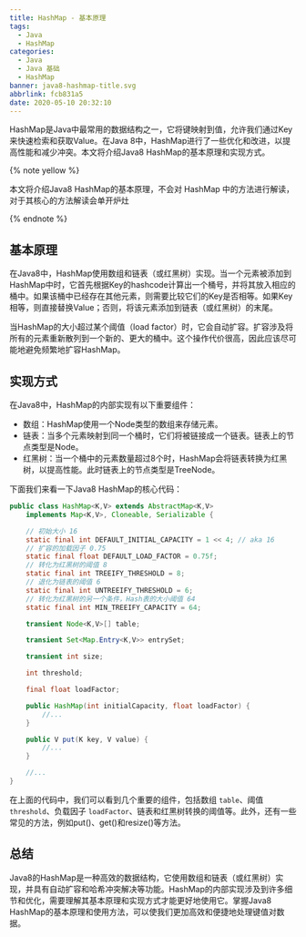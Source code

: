 ```yaml
---
title: HashMap - 基本原理
tags:
  - Java
  - HashMap
categories:
  - Java
  - Java 基础
  - HashMap
banner: java8-hashmap-title.svg
abbrlink: fcb831a5
date: 2020-05-10 20:32:10
---
```


HashMap是Java中最常用的数据结构之一，它将键映射到值，允许我们通过Key来快速检索和获取Value。在Java 8中，HashMap进行了一些优化和改进，以提高性能和减少冲突。本文将介绍Java8 HashMap的基本原理和实现方式。

{% note yellow %}

本文将介绍Java8 HashMap的基本原理，不会对 HashMap 中的方法进行解读，对于其核心的方法解读会单开炉灶

{% endnote %}

## 基本原理

在Java8中，HashMap使用数组和链表（或红黑树）实现。当一个元素被添加到HashMap中时，它首先根据Key的hashcode计算出一个桶号，并将其放入相应的桶中。如果该桶中已经存在其他元素，则需要比较它们的Key是否相等。如果Key相等，则直接替换Value；否则，将该元素添加到链表（或红黑树）的末尾。

当HashMap的大小超过某个阈值（load factor）时，它会自动扩容。扩容涉及将所有的元素重新散列到一个新的、更大的桶中。这个操作代价很高，因此应该尽可能地避免频繁地扩容HashMap。

## 实现方式

在Java8中，HashMap的内部实现有以下重要组件：

- 数组：HashMap使用一个Node类型的数组来存储元素。
- 链表：当多个元素映射到同一个桶时，它们将被链接成一个链表。链表上的节点类型是Node。
- 红黑树：当一个桶中的元素数量超过8个时，HashMap会将链表转换为红黑树，以提高性能。此时链表上的节点类型是TreeNode。

下面我们来看一下Java8 HashMap的核心代码：

```java
public class HashMap<K,V> extends AbstractMap<K,V>
    implements Map<K,V>, Cloneable, Serializable {

    // 初始大小 16
    static final int DEFAULT_INITIAL_CAPACITY = 1 << 4; // aka 16
    // 扩容的加载因子 0.75
    static final float DEFAULT_LOAD_FACTOR = 0.75f;
    // 转化为红黑树的阈值 8
    static final int TREEIFY_THRESHOLD = 8;
    // 退化为链表的阈值 6
    static final int UNTREEIFY_THRESHOLD = 6;
    // 转化为红黑树的另一个条件，Hash表的大小阈值 64
    static final int MIN_TREEIFY_CAPACITY = 64;

    transient Node<K,V>[] table;

    transient Set<Map.Entry<K,V>> entrySet;

    transient int size;

    int threshold;

    final float loadFactor;

    public HashMap(int initialCapacity, float loadFactor) {
        //...
    }

    public V put(K key, V value) {
        //...
    }

    //...
}
```

在上面的代码中，我们可以看到几个重要的组件，包括数组 `table`、阈值 `threshold`、负载因子 `loadFactor`、链表和红黑树转换的阈值等。此外，还有一些常见的方法，例如put()、get()和resize()等方法。

## 总结

Java8的HashMap是一种高效的数据结构，它使用数组和链表（或红黑树）实现，并具有自动扩容和哈希冲突解决等功能。HashMap的内部实现涉及到许多细节和优化，需要理解其基本原理和实现方式才能更好地使用它。掌握Java8 HashMap的基本原理和使用方法，可以使我们更加高效和便捷地处理键值对数据。
